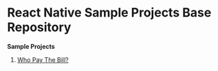# React Native Sample Projects Base Repository

**Sample Projects**

1. [Who Pay The Bill?](https://github.com/aung-than-soe/react-native/tree/master/wptb_app)
